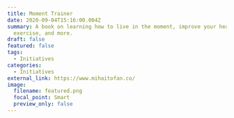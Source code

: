 ```yaml
---
title: Moment Trainer
date: 2020-09-04T15:16:00.004Z
summary: A book on learning how to live in the moment, improve your health, do
  exercise, and more.
draft: false
featured: false
tags:
  - Initiatives
categories:
  - Initiatives
external_link: https://www.mihaitofan.co/
image:
  filename: featured.png
  focal_point: Smart
  preview_only: false
---
```

